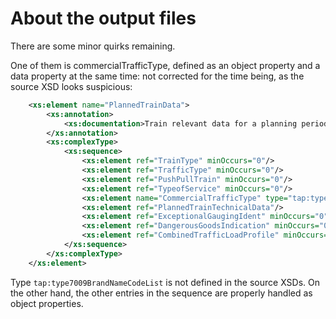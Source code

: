 # About the output files

There are some minor quirks remaining.

One of them is commercialTrafficType, defined as an object property and a data property at the same time: not corrected for the time being, as the source XSD looks suspicious:

```xml
	<xs:element name="PlannedTrainData">
		<xs:annotation>
			<xs:documentation>Train relevant data for a planning period</xs:documentation>
		</xs:annotation>
		<xs:complexType>
			<xs:sequence>
				<xs:element ref="TrainType" minOccurs="0"/>
				<xs:element ref="TrafficType" minOccurs="0"/>
				<xs:element ref="PushPullTrain" minOccurs="0"/>
				<xs:element ref="TypeofService" minOccurs="0"/>
				<xs:element name="CommercialTrafficType" type="tap:type7009BrandNameCodeList" minOccurs="0"/>
				<xs:element ref="PlannedTrainTechnicalData"/>
				<xs:element ref="ExceptionalGaugingIdent" minOccurs="0" maxOccurs="unbounded"/>
				<xs:element ref="DangerousGoodsIndication" minOccurs="0" maxOccurs="unbounded"/>
				<xs:element ref="CombinedTrafficLoadProfile" minOccurs="0"/>
			</xs:sequence>
		</xs:complexType>
	</xs:element>
```
Type `tap:type7009BrandNameCodeList` is not defined in the source XSDs. On the other hand, the other entries in the sequence are properly handled as object properties.
